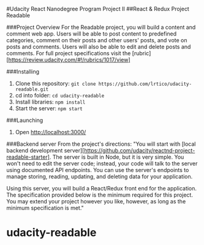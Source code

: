 #Udacity React Nanodegree Program Project II
##React & Redux Project Readable

###Project Overview
For the Readable project, you will build a content and comment web app. Users will be able to post content to predefined categories, comment on their posts and other users' posts, and vote on posts and comments. Users will also be able to edit and delete posts and comments. For full project specifications visit the [rubric][https://review.udacity.com/#!/rubrics/1017/view]

###Installing
1. Clone this repository: `git clone https://github.com/lrtico/udacity-readable.git`
2. cd into folder: `cd udacity-readable`
3. Install libraries: `npm install`
4. Start the server: `npm start`


###Launching
1. Open [http://localhost:3000/](http://localhost:3000/)

###Backend server
From the project's directions:
"You will start with [local backend development server][https://github.com/udacity/reactnd-project-readable-starter]. The server is built in Node, but it is very simple. You won't need to edit the server code; instead, your code will talk to the server using documented API endpoints. You can use the server's endpoints to manage storing, reading, updating, and deleting data for your application.

Using this server, you will build a React/Redux front end for the application. The specification provided below is the minimum required for this project. You may extend your project however you like, however, as long as the minimum specification is met."
# udacity-readable
